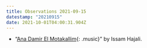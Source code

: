```yaml
---
title: Observations 2021-09-15
datestamp: "20210915"
date: 2021-10-01T04:00:31.904Z
---
```

- “[Ana Damir El Motakallim](https://habibifunkrecords.bandcamp.com/track/ana-damir-el-motakallim){: .music}” by Issam Hajali.